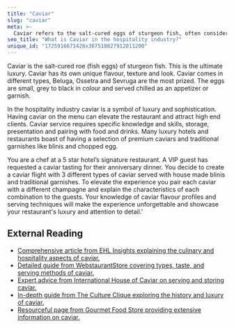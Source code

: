 ```yaml
---
title: "Caviar"
slug: "caviar"
meta: >-
  Caviar refers to the salt-cured eggs of sturgeon fish, often considered a luxury. Serving caviar can elevate a dining experience, showcasing exclusivity and sophistication.
seo_title: "What is Caviar in the hospitality industry?"
unique_id: "1725916671428x367518827912011200"
---
```


Caviar is the salt-cured roe (fish eggs) of sturgeon fish. This is the ultimate luxury. Caviar has its own unique flavour, texture and look. Caviar comes in different types, Beluga, Ossetra and Sevruga are the most prized. The eggs are small, grey to black in colour and served chilled as an appetizer or garnish.

In the hospitality industry caviar is a symbol of luxury and sophistication. Having caviar on the menu can elevate the restaurant and attract high end clients. Caviar service requires specific knowledge and skills, storage, presentation and pairing with food and drinks. Many luxury hotels and restaurants boast of having a selection of premium caviars and traditional garnishes like blinis and chopped egg.

You are a chef at a 5 star hotel’s signature restaurant. A VIP guest has requested a caviar tasting for their anniversary dinner. You decide to create a caviar flight with 3 different types of caviar served with house made blinis and traditional garnishes. To elevate the experience you pair each caviar with a different champagne and explain the characteristics of each combination to the guests. Your knowledge of caviar flavour profiles and serving techniques will make the experience unforgettable and showcase your restaurant's luxury and attention to detail.'

## External Reading

- [Comprehensive article from EHL Insights explaining the culinary and hospitality aspects of caviar.](https://hospitalityinsights.ehl.edu/culinary-arts-caviar)
- [Detailed guide from WebstaurantStore covering types, taste, and serving methods of caviar.](https://www.webstaurantstore.com/blog/4024/types-of-caviar.html)
- [Expert advice from International House of Caviar on serving and storing caviar.](https://caviar.ca/blog/caviar-serving-guide-excellence/)
- [In-depth guide from The Culture Clique exploring the history and luxury of caviar.](https://thecultureclique.com/caviar-the-guide/)
- [Resourceful page from Gourmet Food Store providing extensive information on caviar.](https://gourmetfoodstore.com/caviar/caviar-resources-01342)
